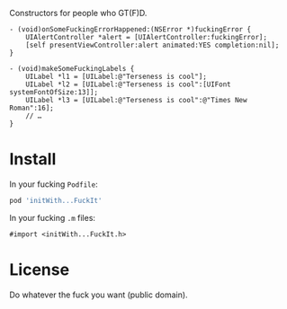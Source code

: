Constructors for people who GT(F)D.

```objc
- (void)onSomeFuckingErrorHappened:(NSError *)fuckingError {
    UIAlertController *alert = [UIAlertController:fuckingError];
    [self presentViewController:alert animated:YES completion:nil];
}

- (void)makeSomeFuckingLabels {
    UILabel *l1 = [UILabel:@"Terseness is cool"];
    UILabel *l2 = [UILabel:@"Terseness is cool":[UIFont systemFontOfSize:13]];
    UILabel *l3 = [UILabel:@"Terseness is cool":@"Times New Roman":16];
    // …
}
```


# Install

In your fucking `Podfile`:

```ruby
pod 'initWith...FuckIt'
```

In your fucking `.m` files:

```objc
#import <initWith...FuckIt.h>
```


# License

Do whatever the fuck you want (public domain).
